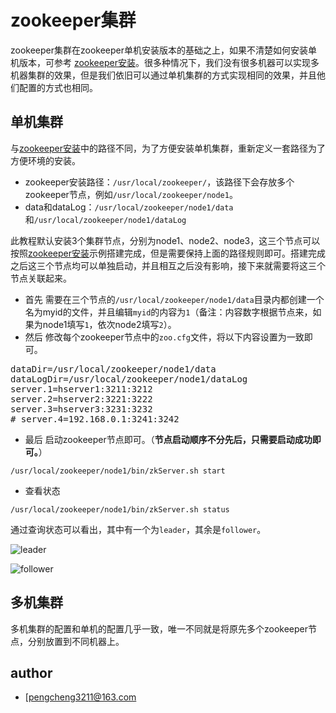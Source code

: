 # zookeeper集群

zookeeper集群在zookeeper单机安装版本的基础之上，如果不清楚如何安装单机版本，可参考 [zookeeper安装](./zookeeper.md)。很多种情况下，我们没有很多机器可以实现多机器集群的效果，但是我们依旧可以通过单机集群的方式实现相同的效果，并且他们配置的方式也相同。

## 单机集群

与[zookeeper安装](./zookeeper.md)中的路径不同，为了方便安装单机集群，重新定义一套路径为了方便环境的安装。
- zookeeper安装路径：`/usr/local/zookeeper/`，该路径下会存放多个zookeeper节点，例如`/usr/local/zookeeper/node1`。
- data和dataLog：`/usr/local/zookeeper/node1/data`和`/usr/local/zookeeper/node1/dataLog`

此教程默认安装3个集群节点，分别为node1、node2、node3，这三个节点可以按照[zookeeper安装](./zookeeper.md)示例搭建完成，但是需要保持上面的路径规则即可。搭建完成之后这三个节点均可以单独启动，并且相互之后没有影响，接下来就需要将这三个节点关联起来。

- 首先 需要在三个节点的`/usr/local/zookeeper/node1/data`目录内都创建一个名为myid的文件，并且编辑`myid`的内容为`1`（备注：内容数字根据节点来，如果为node1填写`1`，依次node2填写`2`）。
- 然后 修改每个zookeeper节点中的`zoo.cfg`文件，将以下内容设置为一致即可。
<pre>
dataDir=/usr/local/zookeeper/node1/data
dataLogDir=/usr/local/zookeeper/node1/dataLog
server.1=hserver1:3211:3212
server.2=hserver2:3221:3222
server.3=hserver3:3231:3232
# server.4=192.168.0.1:3241:3242
</pre>

- 最后 启动zookeeper节点即可。（**节点启动顺序不分先后，只需要启动成功即可。**）

`/usr/local/zookeeper/node1/bin/zkServer.sh start`

- 查看状态

`/usr/local/zookeeper/node1/bin/zkServer.sh status`

通过查询状态可以看出，其中有一个为`leader`，其余是`follower`。

![leader](https://i.imgur.com/mWlx6bs.png)

![follower](https://i.imgur.com/EFNHQeI.png)


## 多机集群

多机集群的配置和单机的配置几乎一致，唯一不同就是将原先多个zookeeper节点，分别放置到不同机器上。

## author

- [[pengcheng3211@163.com](https://github.com/pengcgithub)